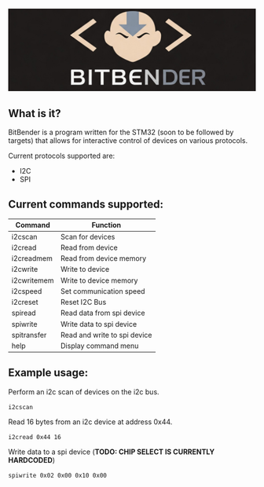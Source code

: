 ![](BitBender/images/bitbender.jpg)


## What is it?
BitBender is a program written for the STM32 (soon to be followed by targets) that allows for interactive control of devices on various protocols. 

Current protocols supported are: 
- I2C
- SPI

## Current commands supported:
 
| Command                |     Function                  |
| -----------------------| ----------------------------- |
|       i2cscan          | Scan for devices              |
|       i2cread          | Read from device              |
|       i2creadmem       | Read from device memory       |
|       i2cwrite         | Write to device               |
|       i2cwritemem      | Write to device memory        |
|       i2cspeed         | Set communication speed       |
|       i2creset         | Reset I2C Bus                 |
|       spiread          | Read data from spi device     |
|       spiwrite         | Write data to spi device      |
|       spitransfer      | Read and write to spi device  |
|       help             | Display command menu          |


## Example usage:

Perform an i2c scan of devices on the i2c bus.
```
i2cscan
```

Read 16 bytes from an i2c device at address 0x44.
```
i2cread 0x44 16
```

Write data to a spi device (**TODO: CHIP SELECT IS CURRENTLY HARDCODED**)
```
spiwrite 0x02 0x00 0x10 0x00
```

